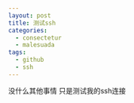 ```yaml
---
layout: post
title: 测试ssh
categories: 
  - consectetur
  - malesuada
tags:
  - github
  - ssh
---
```


没什么其他事情
只是测试我的ssh连接